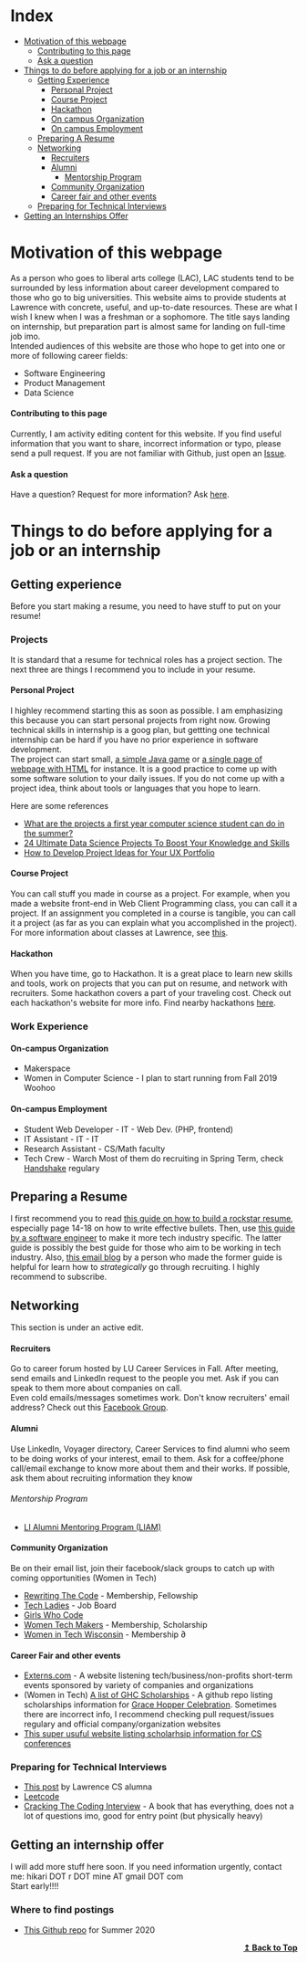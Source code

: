 # Index
* [Motivation of this webpage](#motivation-of-this-webpage)
    * [Contributing to this page](#contributing-to-this-page)
    * [Ask a question](#ask-a-question)
* [Things to do before applying for a job or an internship](#things-to-do-before-applying-for-a-job-or-an-internship)
    * [Getting Experience](#getting-experience)
        * [Personal Project](#personal-project)
        * [Course Project](#course-project)
        * [Hackathon](#hackathon)
        * [On campus Organization](#on-campus-organization)
        * [On campus Employment](#on-campus-employment)
    * [Preparing A Resume](#preparing-a-resume)
    * [Networking](#networking)
        * [Recruiters](#recruiters)
        * [Alumni](#alumni)
            * [Mentorship Program](#mentorship-program)
        * [Community Organization](#community-organization)
        * [Career fair and other events](#career-fair-and-other-events)
    * [Preparing for Technical Interviews](#preparing-for-technical-interviews)
* [Getting an Internships Offer](#getting-an-internship-offer)

# Motivation of this webpage
As a person who goes to liberal arts college (LAC), LAC students tend to be surrounded by less information about career development compared to those who go to big universities. 
This website aims to provide students at Lawrence with concrete, useful, and up-to-date resources. These are what I wish I knew when I was a freshman or a sophomore. The title says landing on internship, but preparation part is almost same for landing on full-time job imo. <br/>
Intended audiences of this website are those who hope to get into one or more of following career fields:
 * Software Engineering
 * Product Management
 * Data Science 

#### Contributing to this page
Currently, I am activity editing content for this website. If you find useful information that you want to share, incorrect information or typo, please send a pull request. If you are not familiar with Github, just open an [Issue](https://github.com/hikarimn/lu_ComputerScience/issues).

#### Ask a question
Have a question? Request for more information? Ask [here](https://github.com/hikarimn/lu_ComputerScience/issues).

# Things to do before applying for a job or an internship
## Getting experience
Before you start making a resume, you need to have stuff to put on your resume!

### Projects
It is standard that a resume for technical roles has a project section. The next three are things I recommend you to include in your resume.

#### Personal Project
I highley recommend starting this as soon as possible. I am emphasizing this because you can start personal projects from right now. Growing technical skills in internship is a goog plan, but gettting one technical internship can be hard if you have no prior experience in software development.   <br/>
The project can start small, [a simple Java game](http://zetcode.com/tutorials/javagamestutorial/) or [a single page of webpage with HTML](https://coder-coder.com/how-to-make-simple-website-html/) for instance. It is a good practice to come up with some software solution to your daily issues. If you do not come up with a project idea, think about tools or languages that you hope to learn. <br/> 

Here are some references 
* [What are the projects a first year computer science student can do in the summer?](https://www.quora.com/What-are-the-projects-a-first-year-computer-science-student-can-do-in-the-summer)
* [24 Ultimate Data Science Projects To Boost Your Knowledge and Skills](https://www.analyticsvidhya.com/blog/2018/05/24-ultimate-data-science-projects-to-boost-your-knowledge-and-skills/)
* [How to Develop Project Ideas for Your UX Portfolio](https://uxmastery.com/how-to-develop-project-ideas-for-your-ux-portfolio/)


#### Course Project
You can call stuff you made in course as a project. For example, when you made a website front-end in Web Client Programming class, you can call it a project. If an assignment you completed in a course is tangible, you can call it a project (as far as you can explain what you accomplished in the project). For more information about classes at Lawrence, see [this](https://github.com/hikarimn/lu_cs/blob/master/courses.md).

#### Hackathon
When you have time, go to Hackathon. It is a great place to learn new skills and tools, work on projects that you can put on resume, and network with recruiters. Some hackathon covers a part of your traveling cost. Check out each hackathon's website for more info. Find nearby hackathons [here](https://mlh.io/seasons/na-2019/events).


### Work Experience
#### On-campus Organization
* Makerspace
* Women in Computer Science - I plan to start running from Fall 2019 Woohoo

#### On-campus Employment
 * Student Web Developer - IT - Web Dev. (PHP, frontend)
 * IT Assistant - IT - IT
 * Research Assistant - CS/Math faculty
 * Tech Crew - Warch
 Most of them do recruiting in Spring Term, check [Handshake](https://lawrence.joinhandshake.com) regulary <br/>

## Preparing a Resume
I first recommend you to read [this guide on how to build a rockstar resume](How_to_Write_a_Rockstar_Resume_2_by_22_Guide.pdf), especially page 14-18 on how to write effective bullets. Then, use [this guide by a software engineer](Resume_tips.pdf
) to make it more tech industry specific. The latter guide is possibly the best guide for those who aim to be working in tech industry. Also, [this email blog](https://2by22.blog) by a person who made the former guide is helpful for learn how to _strategically_ go through recruiting. I highly recommend to subscribe.

## Networking
This section is under an active edit.
#### Recruiters 
Go to career forum hosted by LU Career Services in Fall. After meeting, send emails and LinkedIn request to the people you met. Ask if you can speak to them more about companies on call. <br/>
Even cold emails/messages sometimes work. Don't know recruiters' email address? Check out this [Facebook Group](https://www.facebook.com/groups/2054888934622756/).
#### Alumni 
Use LinkedIn, Voyager directory, Career Services to find alumni who seem to be doing works of your interest, email to them. Ask for a coffee/phone call/email exchange to know more about them and their works. If possible, ask them about recruiting information they know
###### Mentorship Program
* [LI Alumni Mentoring Program (LIAM)](https://www.lawrence.edu/students/international/current/li-alumni-mentoring-program-liam-)
#### Community Organization
Be on their email list, join their facebook/slack groups to catch up with coming opportunities
(Women in Tech) 
* [Rewriting The Code](https://rewritingthecode.org) - Membership, Fellowship
* [Tech Ladies](https://www.hiretechladies.com) - Job Board
* [Girls Who Code](https://girlswhocode.com)
* [Women Tech Makers](https://www.womentechmakers.com/membership) - Membership, Scholarship
* [Women in Tech Wisconsin](https://www.witwisconsin.com) - Membership ∂

#### Career Fair and other events
* [Externs.com](https://www.xterns.com) - A website listening tech/business/non-profits short-term events sponsored by variety of companies and organizations
* (Women in Tech) [A list of GHC Scholarships](https://github.com/Ladies-Storm-Hackathons/GHC-Scholarships) - A github repo listing scholarships information for [Grace Hopper Celebration](https://ghc.anitab.org). Sometimes there are incorrect info, I recommend checking pull request/issues regulary and official company/organization websites
* [This super usuful website listing scholarhsip information for CS conferences](https://techlovers2020.github.io/Opportunities/)

### Preparing for Technical Interviews
* [This post](https://medium.com/@sophia.onion/software-engineer-job-search-resources-94206f03affb) by Lawrence CS alumna 
* [Leetcode](https://leetcode.com)
* [Cracking The Coding Interview](https://www.amazon.com/Cracking-Coding-Interview-Programming-Questions/dp/0984782850) - A book that has everything, does not a lot of questions imo, good for entry point (but physically heavy)

## Getting an internship offer 
I will add more stuff here soon. If you need information urgently, contact me: hikari DOT r DOT mine AT gmail DOT com<br/>
Start early!!!!

### Where to find postings
* [This Github repo](https://github.com/elaine-zheng/summer2020internships/blob/master/README.md) for Summer 2020

<div align="right">
    <b><a href="#index">↥ Back to Top</a></b>
</div>
